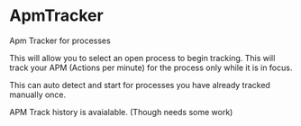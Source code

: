# ApmTracker
Apm Tracker for processes

This will allow you to select an open process to begin tracking.
This will track your APM (Actions per minute) for the process only while it is in focus.

This can auto detect and start for processes you have already tracked manually once.

APM Track history is avaialable. (Though needs some work)

